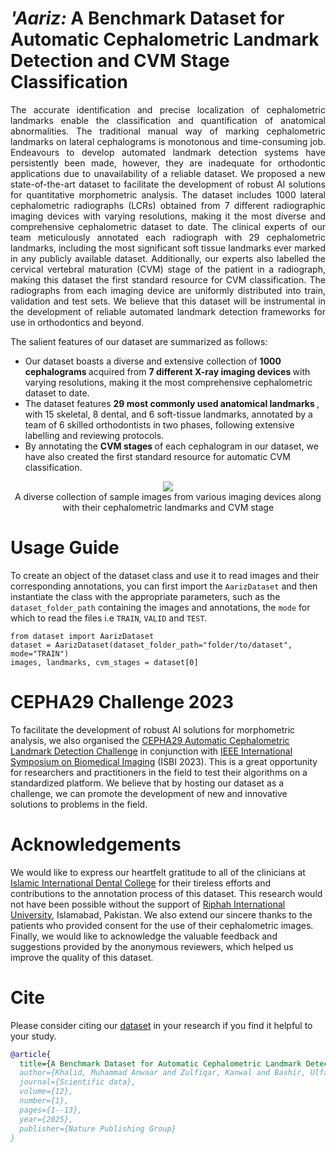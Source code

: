 # <i> 'Aariz: </i> A Benchmark Dataset for Automatic Cephalometric Landmark Detection and CVM Stage Classification
<p align="justify">
The accurate identification and precise localization of cephalometric landmarks enable the classification and quantification of anatomical abnormalities. The traditional manual way of marking cephalometric landmarks on lateral cephalograms is monotonous and time-consuming job. Endeavours to develop automated landmark detection systems have persistently been made, however, they are inadequate for orthodontic applications due to unavailability of a reliable dataset. We proposed a new state-of-the-art dataset to facilitate the development of robust AI solutions for quantitative morphometric analysis. The dataset includes 1000 lateral cephalometric radiographs (LCRs) obtained from 7 different radiographic imaging devices with varying resolutions, making it the most diverse and comprehensive cephalometric dataset to date. The clinical experts of our team meticulously annotated each radiograph with 29 cephalometric landmarks, including the most significant soft tissue landmarks ever marked in any publicly available dataset. Additionally, our experts also labelled the cervical vertebral maturation (CVM) stage of the patient in a radiograph, making this dataset the first standard resource for CVM classification. The radiographs from each imaging device are uniformly distributed into train, validation and test sets. We believe that this dataset will be instrumental in the development of reliable automated landmark detection frameworks for use in orthodontics and beyond.

The salient features of our dataset are summarized as follows:
  <ul>
    <li> Our dataset boasts a diverse and extensive collection of <strong> 1000 cephalograms </strong> acquired from <strong> 7 different X-ray imaging devices </strong> with varying resolutions, making it the most comprehensive cephalometric dataset to date. </li>
    <li> The dataset features <strong> 29 most commonly used anatomical landmarks </strong>, with 15 skeletal, 8 dental, and 6 soft-tissue landmarks, annotated by a team of 6 skilled orthodontists in two phases, following extensive labelling and reviewing protocols. </li>
    <li> By annotating the <strong> CVM stages </strong> of each cephalogram in our dataset, we have also created the first standard resource for automatic CVM classification. </li>
  </ul>
</p>

<div align="center">
  <img src="docs/dataset-example-images.svg">
</div>
<div align="center"> A diverse collection of sample images from various imaging devices along with their cephalometric landmarks and CVM stage </div>

# Usage Guide
To create an object of the dataset class and use it to read images and their corresponding annotations, you can first import the <code>AarizDataset</code> and then instantiate the class with the appropriate parameters, such as the <code>dataset_folder_path</code> containing the images and annotations, the <code>mode</code> for which to read the files i.e <code>TRAIN</code>, <code>VALID</code> and <code>TEST</code>.
```
from dataset import AarizDataset
dataset = AarizDataset(dataset_folder_path="folder/to/dataset", mode="TRAIN")
images, landmarks, cvm_stages = dataset[0]
```

# CEPHA29 Challenge 2023
To facilitate the development of robust AI solutions for morphometric analysis, we also organised the <a href="http://vision.seecs.edu.pk/CEPHA29/">CEPHA29 Automatic Cephalometric Landmark Detection Challenge</a> in conjunction with <a href="https://2023.biomedicalimaging.org/en/CHALLENGES.html">IEEE International Symposium on Biomedical Imaging</a> (ISBI 2023). This is a great opportunity for researchers and practitioners in the field to test their algorithms on a standardized platform. We believe that by hosting our dataset as a challenge, we can promote the development of new and innovative solutions to problems in the field.

# Acknowledgements
We would like to express our heartfelt gratitude to all of the clinicians at <a href="https://www.riphah.edu.pk/dental-sciences/">Islamic International Dental College</a> for their tireless efforts and contributions to the annotation process of this dataset. This research would not have been possible without the support of <a href="https://www.riphah.edu.pk">Riphah International University</a>, Islamabad, Pakistan. We also extend our sincere thanks to the patients who provided consent for the use of their cephalometric images. Finally, we would like to acknowledge the valuable feedback and suggestions provided by the anonymous reviewers, which helped us improve the quality of this dataset.

# Cite
Please consider citing our <a href="https://doi.org/10.1038/s41597-025-05542-3">dataset</a> in your research if you find it helpful to your study.
```BibTeX
@article{
  title={A Benchmark Dataset for Automatic Cephalometric Landmark Detection and CVM Stage Classification},
  author={Khalid, Muhammad Anwaar and Zulfiqar, Kanwal and Bashir, Ulfat and Shaheen, Areeba and Iqbal, Rida and Rizwan, Zarnab and Rizwan, Ghina and Fraz, Muhammad Moazam}
  journal={Scientific data},
  volume={12},
  number={1},
  pages={1--13},
  year={2025},
  publisher={Nature Publishing Group}
}
```
